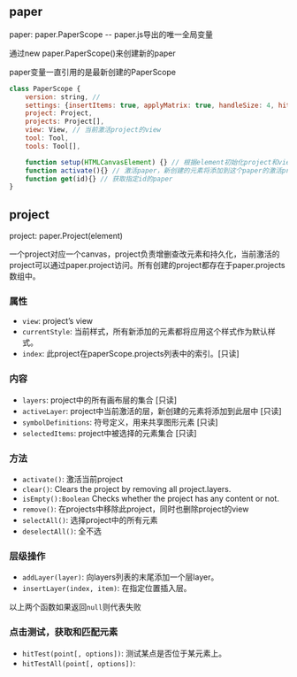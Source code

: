 ## paper

paper: paper.PaperScope -- paper.js导出的唯一全局变量

通过new paper.PaperScope()来创建新的paper

paper变量一直引用的是最新创建的PaperScope

```javascript
class PaperScope {
    version: string, //
    settings: {insertItems: true, applyMatrix: true, handleSize: 4, hitTolerance: 0},
    project: Project,
    projects: Project[],
    view: View, // 当前激活project的view
    tool: Tool,
    tools: Tool[],

    function setup(HTMLCanvasElement) {} // 根据element初始化project和view
    function activate(){} // 激活paper，新创建的元素将添加到这个paper的激活project中
    function get(id){} // 获取指定id的paper
}
```

## project

project: paper.Project(element)

一个project对应一个canvas，project负责增删查改元素和持久化，当前激活的project可以通过paper.project访问。所有创建的project都存在于paper.projects数组中。

### 属性

- `view`: project’s view
- `currentStyle`: 当前样式，所有新添加的元素都将应用这个样式作为默认样式。
- `index`: 此project在paperScope.projects列表中的索引。[只读]

### 内容

- `layers`: project中的所有画布层的集合 [只读]
- `activeLayer`: project中当前激活的层，新创建的元素将添加到此层中 [只读]
- `symbolDefinitions`: 符号定义，用来共享图形元素 [只读]
- `selectedItems`: project中被选择的元素集合 [只读]

### 方法

- `activate()`: 激活当前project
- `clear()`: Clears the project by removing all project.layers.
- `isEmpty():Boolean` Checks whether the project has any content or not.
- `remove()`: 在projects中移除此project，同时也删除project的view
- `selectAll()`: 选择project中的所有元素
- `deselectAll()`: 全不选

### 层级操作

- `addLayer(layer)`: 向layers列表的末尾添加一个层layer。
- `insertLayer(index, item)`: 在指定位置插入层。

以上两个函数如果返回`null`则代表失败

### 点击测试，获取和匹配元素

- `hitTest(point[, options])`: 测试某点是否位于某元素上。
- `hitTestAll(point[, options])`: 